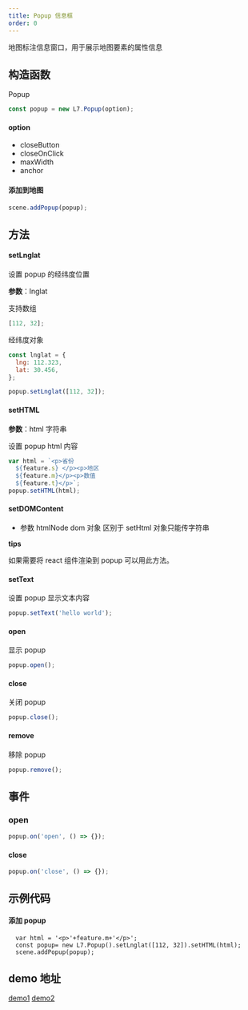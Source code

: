 ```yaml
---
title: Popup 信息框
order: 0
---
```


地图标注信息窗口，用于展示地图要素的属性信息

## 构造函数

Popup

```javascript
const popup = new L7.Popup(option);
```

#### option

- closeButton
- closeOnClick
- maxWidth
- anchor

#### 添加到地图

```javascript
scene.addPopup(popup);
```

## 方法

#### setLnglat

设置 popup 的经纬度位置

**参数**：lnglat

支持数组

```javascript
[112, 32];
```

经纬度对象

```javascript
const lnglat = {
  lng: 112.323,
  lat: 30.456,
};
```

```javascript
popup.setLnglat([112, 32]);
```

#### setHTML

**参数**：html 字符串

设置 popup html 内容

```javascript
var html = `<p>省份
  ${feature.s} </p><p>地区
  ${feature.m}</p><p>数值
  ${feature.t}</p>`;
popup.setHTML(html);
```

#### setDOMContent

- 参数 htmlNode dom 对象
  区别于 setHtml 对象只能传字符串

**tips**

如果需要将 react 组件渲染到 popup 可以用此方法。

#### setText

设置 popup 显示文本内容

```javascript
popup.setText('hello world');
```

#### open

显示 popup

```javascript
popup.open();
```

#### close

关闭 popup

```javascript
popup.close();
```

#### remove

移除 popup

```javascript
popup.remove();
```

## 事件

### open

```javascript
popup.on('open', () => {});
```

#### close

```javascript
popup.on('close', () => {});
```

## 示例代码

#### 添加 popup

```
  var html = '<p>'+feature.m+'</p>';
  const popup= new L7.Popup().setLnglat([112, 32]).setHTML(html);
  scene.addPopup(popup);
```

## demo 地址

[demo1](../../../examples/point/column)
[demo2](../../../examples/line/path)
